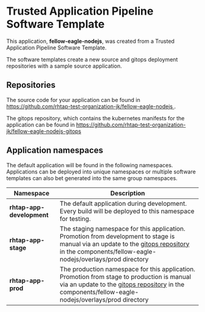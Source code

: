 # Trusted Application Pipeline Software Template

This application, **fellow-eagle-nodejs**, was created from a Trusted Application Pipeline Software Template.

The software templates create a new source and gitops deployment repositories with a sample source application. 

## Repositories

The source code for your application can be found in [https://github.com/rhtap-test-organization-jk/fellow-eagle-nodejs ](https://github.com/rhtap-test-organization-jk/fellow-eagle-nodejs ).
 
The gitops repository, which contains the kubernetes manifests for the application can be found in 
[https://github.com/rhtap-test-organization-jk/fellow-eagle-nodejs-gitops ](https://github.com/rhtap-test-organization-jk/fellow-eagle-nodejs-gitops ) 

## Application namespaces 

The default application will be found in the following namespaces. Applications can be deployed into unique namespaces or multiple software templates can also bet generated into the same group namespaces.  

|  Namespace   |  Description   |  
| -------- | -------- |   
| **rhtap-app-development** | The default application during development. Every build will be deployed to this namespace for testing. | 
| **rhtap-app-stage** | The staging namespace for this application. Promotion from development to stage is manual via an update to the [gitops repository](https://github.com/rhtap-test-organization-jk/fellow-eagle-nodejs-gitops ) in the components/fellow-eagle-nodejs/overlays/prod directory |  
| **rhtap-app-prod** | The production namespace for this application. Promotion from stage to production is manual via an update to the [gitops repository](https://github.com/rhtap-test-organization-jk/fellow-eagle-nodejs-gitops ) in the components/fellow-eagle-nodejs/overlays/prod directory | 